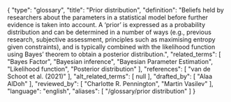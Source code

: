 {
    "type": "glossary",
    "title": "Prior distribution",
    "definition": "Beliefs held by researchers about the parameters in a statistical model before further evidence is taken into account. A ‘prior’ is expressed as a probability distribution and can be determined in a number of ways (e.g., previous research, subjective assessment, principles such as maximising entropy given constraints), and is typically combined with the likelihood function using Bayes’ theorem to obtain a posterior distribution.",
    "related_terms": [
        "Bayes Factor",
        "Bayesian inference",
        "Bayesian Parameter Estimation",
        "Likelihood function",
        "Posterior distribution"
    ],
    "references": [
        "van de Schoot et al. (2021)"
    ],
    "alt_related_terms": [
        null
    ],
    "drafted_by": [
        "Alaa AlDoh"
    ],
    "reviewed_by": [
        "Charlotte R. Pennington",
        "Martin Vasilev"
    ],
    "language": "english",
    "aliases": [
        "/glossary/prior distribution"
    ]
}